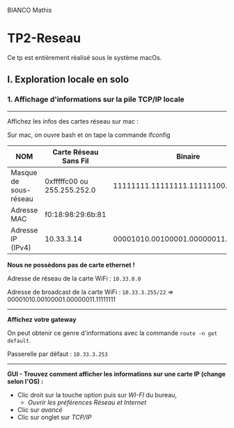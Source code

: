 BIANCO Mathis
# TP2-Reseau
Ce tp est entièrement réalisé sous le système macOs.

## I. Exploration locale en solo


### 1. Affichage d'informations sur la pile TCP/IP locale


---
Affichez les infos des cartes réseau sur mac :

Sur mac, on ouvre bash et on tape la commande ifconfig

| NOM         | Carte Réseau Sans Fil           | Binaire|
| ------------- |-------------|----------------|
| Masque de sous-réseau      | 0xfffffc00 ou 255.255.252.0 | 11111111.11111111.11111100.00000000|
| Adresse MAC      | f0:18:98:29:6b:81 ||
| Adresse IP (IPv4) | 10.33.3.14      |00001010.00100001.00000011.00001110|


**Nous ne possèdons pas de carte ethernet !**


Adresse de réseau de la carte WiFi : `10.33.0.0`

Adresse de broadcast de la carte WiFi : `10.33.3.255/22` =>  00001010.00100001.00000011.11111111

---
**Affichez votre gateway**

On peut obtenir ce genre d'informations avec la commande `route -n get default`.

Passerelle par défaut : `10.33.3.253`


---
**GUI - Trouvez comment afficher les informations sur une carte IP (change selon l'OS) :**


+ Clic droit sur la touche option puis sur *WI-FI* du bureau,
   + *Ouvrir les préférences Réseau et Internet*
+ Clic sur *avancé* 
+ Clic sur onglet sur *TCP/IP*
  
